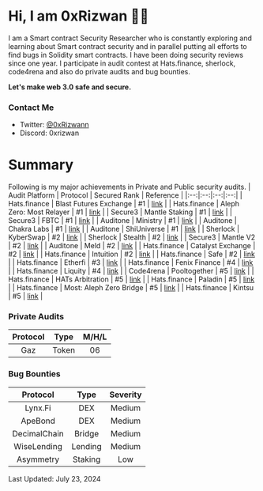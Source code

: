 Hi, I am 0xRizwan :raising_hand_man:
================================
I am a Smart contract Security Researcher who is constantly exploring and learning about Smart contract security and in parallel putting all efforts to find bugs in Solidity smart contracts. I have been doing security reviews since one year. I participate in audit contest at Hats.finance, sherlock, code4rena and also do private audits and bug bounties.

**Let's make web 3.0 safe and secure.**

### Contact Me
- Twitter: [@0xRizwann](https://twitter.com/0xRizwann)
- Discord: 0xrizwan

# Summary
Following is my major achievements in Private and Public security audits. 
| Audit Platform | Protocol | Secured Rank | Reference | 
|:--:|:--:|:--:|:--:|
| Hats.finance | Blast Futures Exchange | #1 | [link](https://app.hats.finance/audit-competitions/blast-futures-exchange-0x97895c329b950755566ddcdad3395caaea395074/leaderboard) |
| Hats.finance | Aleph Zero: Most Relayer | #1 | [link](https://app.hats.finance/audit-competitions/aleph-zero-most-relayer-0xd51be7e53f99f5f0153e1a3c154736adfd4c65e9/leaderboard) |
| Secure3 | Mantle Staking | #1 | [link](https://app.secure3.io/8cf76f955c?tab=detail) |
| Secure3 | FBTC | #1 | [link](https://app.secure3.io/8cf76f955c?tab=detail) |
| Auditone | Ministry | #1 | [link](https://app.auditone.io/publicprofile/Mohammed%20Rizwan) |
| Auditone | Chakra Labs | #1 | [link](https://www.auditone.io/audit-report/chakralabs) |
| Auditone | ShiUniverse | #1 | [link](https://app.auditone.io/publicprofile/Mohammed%20Rizwan) |
| Sherlock | KyberSwap | #2 | [link](https://audits.sherlock.xyz/contests/103/leaderboard) | 
| Sherlock | Stealth | #2 | [link](https://audits.sherlock.xyz/contests/201/leaderboard) | 
| Secure3 | Mantle V2 | #2 | [link](https://app.secure3.io/8cf76f955c?tab=winners) |
| Auditone | Meld | #2 | [link](https://www.auditone.io/audit-report/meld) |
| Hats.finance | Catalyst Exchange | #2 | [link](https://app.hats.finance/audit-competitions/catalyst-exchange-0x3026c1ea29bf1280f99b41934b2cb65d053c9db4/leaderboard) |
| Hats.finance | Intuition | #2 | [link](https://app.hats.finance/audit-competitions/intuition-0x538dbadc50cc87b281cd655f1edbc6ebda02a66a/leaderboard) |
| Hats.finance | Safe | #2 | [link](https://app.hats.finance/audit-competitions/safe-0x2909fdefd24a1ced675cb1444918fa766d76bdac/leaderboard) |
| Hats.finance | Etherfi | #3 | [link](https://app.hats.finance/audit-competitions/etherfi-0x36c3b77853dec9c4a237a692623293223d4b9bc4/leaderboard) | 
| Hats.finance | Fenix Finance | #4 | [link](https://app.hats.finance/audit-competitions/fenix-finance-0x83dbe5aa378f3ce160ed084daf85f621289fb92f/leaderboard) |
| Hats.finance | Liquity | #4 | [link](https://app.hats.finance/audit-competitions/liquity-0x6137d49e0e68615a3fedfed0ecf9b1edea1441d8/leaderboard) |
| Code4rena | Pooltogether | #5 | [link](https://code4rena.com/audits/2023-08-pooltogether-v5-part-deux) | 
| Hats.finance | HATs Arbitration | #5 | [link](https://app.hats.finance/audit-competitions/hats-arbitration-contracts-0x79a618f675857b45934ca1c413fd5f409cf89735/leaderboard) |
| Hats.finance | Paladin | #5 | [link](https://app.hats.finance/audit-competitions/paladin-0x1610bfde27e57b068af7f38aec3d2a7b1d146989/leaderboard) |
| Hats.finance | Most: Aleph Zero Bridge | #5 | [link](https://app.hats.finance/audit-competitions/most-aleph-zero-bridge-0xab7c1d45ae21e7133574746b2985c58e0ae2e61d/leaderboard) |
| Hats.finance | Kintsu | #5 | [link](https://app.hats.finance/audit-competitions/kintsu-0x7d70f9442af3a9a0a734fa6a1b4857f25518e9d2/leaderboard) |

### Private Audits 
| Protocol | Type | M/H/L |
|:--:|:--:|:--:|
| Gaz | Token | 06 |

### Bug Bounties 
| Protocol | Type | Severity |
|:--:|:--:|:--:|
| Lynx.Fi | DEX | Medium |
| ApeBond | DEX | Medium |
| DecimalChain | Bridge | Medium |
| WiseLending | Lending | Medium |
| Asymmetry | Staking | Low |




Last Updated: July 23, 2024
